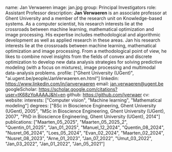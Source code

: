 name: Jan Verwaeren
image: jan.jpg
group: Principal Investigators
role: Assistant Professor
description: <strong>Jan Verwaeren</strong> is an associate professor at Ghent University and a member of the research unit on Knowledge-based systems. As a computer scientist, his research interests lie at the crossroads between machine learning, mathematical optimization and image processing. His expertise includes methodological and algorithmic development as well as applied research in these areas. Jan his research interests lie at the crossroads between machine learning, mathematical optimization and image processing. From a methodological point of view, he likes to combine novel insights from the fields of convex and discrete optimization to develop new data analysis strategies for solving predictive modeling (with a focus on mixtures), image processing and multimodal data-analysis problems. 
profile: ["Ghent University (UGent)", "ai.ugent.be/people/JanVerwaeren.en.html"]
linkedin: https://www.linkedin.com/in/janverwaeren
email: jan.verwaeren@ugent.be
googleScholar: https://scholar.google.com/citations?user=tK68zYoAAAAJ&hl=en
github: https://github.com/jverwaer
cv:
website:
interests: ["Computer vision", "Machine learning", "Mathematical modeling"]
degrees: ["BSc in Bioscience Engineering, Ghent University (UGent), 2005", "MSc in Bioscience Engineering, Ghent University (UGent), 2007", "PhD in Bioscience Engineering, Ghent University (UGent), 2014"]
publications: ["Maarten_05_2025", "Maarten_05_2025_2", "Quentin_01_2025", "Jan_01_2025", "Manuel_12_2024", "Quentin_08_2024", "Nusret_06_2024", "Loes_05_2024", "Evan_02_2024", "Maarten_02_2024", "Nusret_08_2023", "Arne_01_2023", "Jan_07_2022", "Umut_03_2022", "Jan_03_2022", "Jan_01_2022", "Jan_05_2021"]